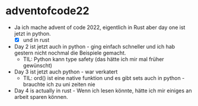 # adventofcode22

- Ja ich mache advent of code 2022, eigentlich in Rust aber day one ist jetzt in python.
    - [x] und in rust
- Day 2 ist jetzt auch in python - ging einfach schneller und ich hab gestern nicht nochmal die Beispiele gemacht.
    - TIL: Python kann type safety (das hätte ich mir mal früher gewünscht)
- Day 3 ist jetzt auch python - war verkatert
    - TIL: ord() ist eine native funktion und es gibt sets auch in python - brauchte ich zu uni zeiten nie
- Day 4 is actually in rust - Wenn ich lesen könnte, hätte ich mir einiges an arbeit sparen können.
